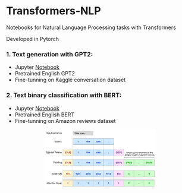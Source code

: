 # Transformers-NLP

Notebooks for Natural Language Processing tasks with Transformers
 
Developed in Pytorch

### 1. Text generation with GPT2:
* Jupyter [Notebook](https://github.com/erikycd/Transformers-NLP/blob/main/Finetune_GPT2_eng_textgen.ipynb)
* Pretrained English GPT2
* Fine-tunning on Kaggle conversation dataset
 
### 2. Text binary classification with BERT:
* Jupyter [Notebook](https://github.com/erikycd/Transformers-NLP/blob/main/Finetune_BERT_eng_classif.ipynb)
* Pretrained English BERT
* Fine-tunning on Amazon reviews dataset

<p align="center">
  <img width="60%" src="imgs/process_token_binary_class.png">
</p>
